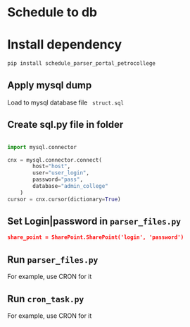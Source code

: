 # Schedule to db

# Install dependency 

```cmd
pip install schedule_parser_portal_petrocollege
```

## Apply mysql dump

Load to mysql database file ``` struct.sql```

## Create sql.py file in folder 

```python

import mysql.connector

cnx = mysql.connector.connect(
        host="host",
        user="user_login",
        password="pass",
        database="admin_college"
    )
cursor = cnx.cursor(dictionary=True)

```

## Set Login|password in  ```parser_files.py```

```json
share_point = SharePoint.SharePoint('login', 'password')
```

## Run ```parser_files.py```

For example, use CRON for it

## Run ```cron_task.py```

For example, use CRON for it